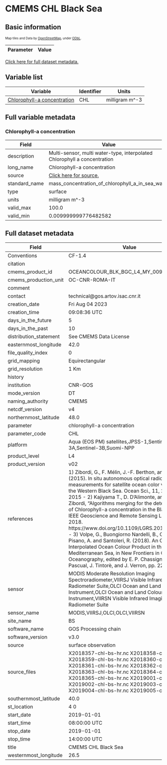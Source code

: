# CMEMS CHL Black Sea

## Basic information

<span style="font-size: x-small">Map tiles and Data by <a href="http://openstreetmap.org">OpenStreetMap</a>, under <a href="http://www.openstreetmap.org/copyright">ODbL</a>.</span>

| Parameter | Value |
| ---- | ---- |

[Click here for full dataset metadata.](#full-metadata)

## Variable list

| Variable | Identifier | Units |
| ---- | ---- | ---- |
| [Chlorophyll\-a concentration](#CHL) | CHL | milligram m^\-3 |

## Full variable metadata

### <a name="CHL"></a>Chlorophyll-a concentration

| Field | Value |
| ---- | ---- |
| description | Multi\-sensor, multi water\-type, interpolated Chlorophyll a concentration |
| long\_name | Chlorophyll\-a concentration |
| source | [Click here for source.](CMEMS_CHL_1x790x1101_v3.zarr-CHL.md) |
| standard\_name | mass\_concentration\_of\_chlorophyll\_a\_in\_sea\_water |
| type | surface |
| units | milligram m^\-3 |
| valid\_max | 100.0 |
| valid\_min | 0.009999999776482582 |

## <a name="full-metadata"></a>Full dataset metadata

| Field | Value |
| ---- | ---- |
| Conventions | CF\-1\.4 |
| citation |   |
| cmems\_product\_id | OCEANCOLOUR\_BLK\_BGC\_L4\_MY\_009\_154 |
| cmems\_production\_unit | OC\-CNR\-ROMA\-IT |
| comment |   |
| contact | technical@gos\.artov\.isac\.cnr\.it |
| creation\_date | Fri Aug 04 2023 |
| creation\_time | 09:08:36 UTC |
| days\_in\_the\_future |  5 |
| days\_in\_the\_past |  10 |
| distribution\_statement | See CMEMS Data License |
| easternmost\_longitude | 42.0 |
| file\_quality\_index | 0 |
| grid\_mapping | Equirectangular |
| grid\_resolution |  1 Km |
| history |   |
| institution | CNR\-GOS |
| mode\_version | DT |
| naming\_authority | CMEMS |
| netcdf\_version | v4 |
| northernmost\_latitude | 48.0 |
| parameter | chlorophyll\-a concentration |
| parameter\_code | CHL |
| platform | Aqua \(EOS PM\) satellites,JPSS\-1,Sentinel\-3A,Sentinel\-3B,Suomi\-NPP |
| product\_level | L4 |
| product\_version | v02 |
| references | 1\) Zibordi, G\., F\. Mélin, J\.\-F\. Berthon, and M\. Talone \(2015\)\. In situ autonomous optical radiometry measurements for satellite ocean color validation in the Western Black Sea\. Ocean Sci\., 11, 275–286, 2015 \- 2\) Kajiyama T\., D\. D’Alimonte, and G\. Zibordi, “Algorithms merging for the determination of Chlorophyll\-a concentration in the Black Sea,” IEEE Geoscience and Remote Sensing Letters, 2018\. https://www\.doi\.org/10\.1109/LGRS\.2018\.2883539 \- 3\) Volpe, G\., Buongiorno Nardelli, B\., Colella, S\., Pisano, A\. and Santoleri, R\. \(2018\)\. An Operational Interpolated Ocean Colour Product in the Mediterranean Sea, in New Frontiers in Operational Oceanography, edited by E\. P\. Chassignet, A\. Pascual, J\. Tintorè, and J\. Verron, pp\. 227–244 |
| sensor | MODIS Moderate Resolution Imaging Spectroradiometer,VIIRSJ Visible Infrared Imaging Radiometer Suite,OLCI Ocean and Land Colour Instrument,OLCI Ocean and Land Colour Instrument,VIIRSN Visible Infrared Imaging Radiometer Suite |
| sensor\_name | MODIS,VIIRSJ,OLCI,OLCI,VIIRSN |
| site\_name | BS |
| software\_name | GOS Processing chain |
| software\_version | v3\.0 |
| source | surface observation |
| source\_files | X2018357\-chl\-bs\-hr\.nc X2018358\-chl\-bs\-hr\.nc X2018359\-chl\-bs\-hr\.nc X2018360\-chl\-bs\-hr\.nc X2018361\-chl\-bs\-hr\.nc X2018362\-chl\-bs\-hr\.nc X2018363\-chl\-bs\-hr\.nc X2018364\-chl\-bs\-hr\.nc X2018365\-chl\-bs\-hr\.nc X2019001\-chl\-bs\-hr\.nc X2019002\-chl\-bs\-hr\.nc X2019003\-chl\-bs\-hr\.nc X2019004\-chl\-bs\-hr\.nc X2019005\-chl\-bs\-hr\.nc |
| southernmost\_latitude | 40.0 |
| st\_location |  4  0 |
| start\_date | 2019\-01\-01 |
| start\_time | 08:00:00 UTC |
| stop\_date | 2019\-01\-01 |
| stop\_time | 14:00:00 UTC |
| title | CMEMS CHL Black Sea |
| westernmost\_longitude | 26.5 |


